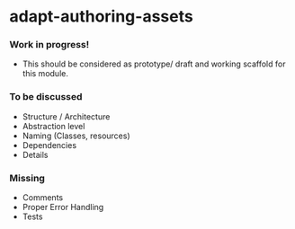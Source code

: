 # adapt-authoring-assets


### Work in progress!

* This should be considered as prototype/ draft and working scaffold for this module.

### To be discussed

* Structure / Architecture
* Abstraction level
* Naming (Classes, resources)
* Dependencies
* Details


### Missing
* Comments
* Proper Error Handling
* Tests



